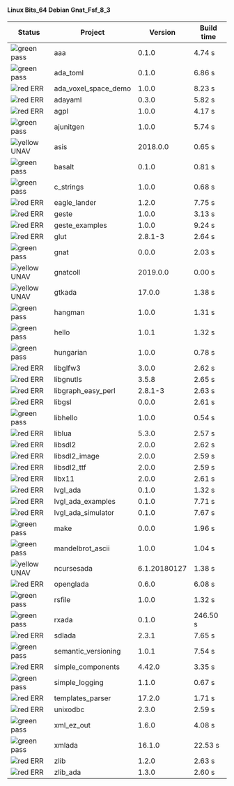 #### Linux Bits_64 Debian Gnat_Fsf_8_3

| Status | Project | Version | Build time |
| --- | --- | --- | --- |
|![green](https://placehold.it/8/00aa00/000000?text=+) pass | aaa | 0.1.0 |  4.74 s |
|![green](https://placehold.it/8/00aa00/000000?text=+) pass | ada_toml | 0.1.0 |  6.86 s |
|![red](https://placehold.it/8/ff0000/000000?text=+) ERR  | ada_voxel_space_demo | 1.0.0 |  8.23 s |
|![red](https://placehold.it/8/ff0000/000000?text=+) ERR  | adayaml | 0.3.0 |  5.82 s |
|![red](https://placehold.it/8/ff0000/000000?text=+) ERR  | agpl | 1.0.0 |  4.17 s |
|![green](https://placehold.it/8/00aa00/000000?text=+) pass | ajunitgen | 1.0.0 |  5.74 s |
|![yellow](https://placehold.it/8/ffbb00/000000?text=+) UNAV | asis | 2018.0.0 |  0.65 s |
|![green](https://placehold.it/8/00aa00/000000?text=+) pass | basalt | 0.1.0 |  0.81 s |
|![green](https://placehold.it/8/00aa00/000000?text=+) pass | c_strings | 1.0.0 |  0.68 s |
|![red](https://placehold.it/8/ff0000/000000?text=+) ERR  | eagle_lander | 1.2.0 |  7.75 s |
|![red](https://placehold.it/8/ff0000/000000?text=+) ERR  | geste | 1.0.0 |  3.13 s |
|![red](https://placehold.it/8/ff0000/000000?text=+) ERR  | geste_examples | 1.0.0 |  9.24 s |
|![red](https://placehold.it/8/ff0000/000000?text=+) ERR  | glut | 2.8.1-3 |  2.64 s |
|![green](https://placehold.it/8/00aa00/000000?text=+) pass | gnat | 0.0.0 |  2.03 s |
|![yellow](https://placehold.it/8/ffbb00/000000?text=+) UNAV | gnatcoll | 2019.0.0 |  0.00 s |
|![yellow](https://placehold.it/8/ffbb00/000000?text=+) UNAV | gtkada | 17.0.0 |  1.38 s |
|![green](https://placehold.it/8/00aa00/000000?text=+) pass | hangman | 1.0.0 |  1.31 s |
|![green](https://placehold.it/8/00aa00/000000?text=+) pass | hello | 1.0.1 |  1.32 s |
|![green](https://placehold.it/8/00aa00/000000?text=+) pass | hungarian | 1.0.0 |  0.78 s |
|![red](https://placehold.it/8/ff0000/000000?text=+) ERR  | libglfw3 | 3.0.0 |  2.62 s |
|![red](https://placehold.it/8/ff0000/000000?text=+) ERR  | libgnutls | 3.5.8 |  2.65 s |
|![red](https://placehold.it/8/ff0000/000000?text=+) ERR  | libgraph_easy_perl | 2.8.1-3 |  2.63 s |
|![red](https://placehold.it/8/ff0000/000000?text=+) ERR  | libgsl | 0.0.0 |  2.61 s |
|![green](https://placehold.it/8/00aa00/000000?text=+) pass | libhello | 1.0.0 |  0.54 s |
|![red](https://placehold.it/8/ff0000/000000?text=+) ERR  | liblua | 5.3.0 |  2.57 s |
|![red](https://placehold.it/8/ff0000/000000?text=+) ERR  | libsdl2 | 2.0.0 |  2.62 s |
|![red](https://placehold.it/8/ff0000/000000?text=+) ERR  | libsdl2_image | 2.0.0 |  2.59 s |
|![red](https://placehold.it/8/ff0000/000000?text=+) ERR  | libsdl2_ttf | 2.0.0 |  2.59 s |
|![red](https://placehold.it/8/ff0000/000000?text=+) ERR  | libx11 | 2.0.0 |  2.61 s |
|![red](https://placehold.it/8/ff0000/000000?text=+) ERR  | lvgl_ada | 0.1.0 |  1.32 s |
|![red](https://placehold.it/8/ff0000/000000?text=+) ERR  | lvgl_ada_examples | 0.1.0 |  7.71 s |
|![red](https://placehold.it/8/ff0000/000000?text=+) ERR  | lvgl_ada_simulator | 0.1.0 |  7.67 s |
|![green](https://placehold.it/8/00aa00/000000?text=+) pass | make | 0.0.0 |  1.96 s |
|![green](https://placehold.it/8/00aa00/000000?text=+) pass | mandelbrot_ascii | 1.0.0 |  1.04 s |
|![yellow](https://placehold.it/8/ffbb00/000000?text=+) UNAV | ncursesada | 6.1.20180127 |  1.38 s |
|![red](https://placehold.it/8/ff0000/000000?text=+) ERR  | openglada | 0.6.0 |  6.08 s |
|![green](https://placehold.it/8/00aa00/000000?text=+) pass | rsfile | 1.0.0 |  1.32 s |
|![green](https://placehold.it/8/00aa00/000000?text=+) pass | rxada | 0.1.0 |  246.50 s |
|![red](https://placehold.it/8/ff0000/000000?text=+) ERR  | sdlada | 2.3.1 |  7.65 s |
|![green](https://placehold.it/8/00aa00/000000?text=+) pass | semantic_versioning | 1.0.1 |  7.54 s |
|![red](https://placehold.it/8/ff0000/000000?text=+) ERR  | simple_components | 4.42.0 |  3.35 s |
|![green](https://placehold.it/8/00aa00/000000?text=+) pass | simple_logging | 1.1.0 |  0.67 s |
|![red](https://placehold.it/8/ff0000/000000?text=+) ERR  | templates_parser | 17.2.0 |  1.71 s |
|![red](https://placehold.it/8/ff0000/000000?text=+) ERR  | unixodbc | 2.3.0 |  2.59 s |
|![green](https://placehold.it/8/00aa00/000000?text=+) pass | xml_ez_out | 1.6.0 |  4.08 s |
|![green](https://placehold.it/8/00aa00/000000?text=+) pass | xmlada | 16.1.0 |  22.53 s |
|![red](https://placehold.it/8/ff0000/000000?text=+) ERR  | zlib | 1.2.0 |  2.63 s |
|![red](https://placehold.it/8/ff0000/000000?text=+) ERR  | zlib_ada | 1.3.0 |  2.60 s |

